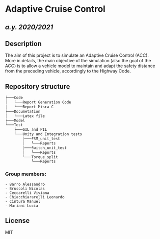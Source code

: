 # __Adaptive Cruise Control__ 
## _a.y. 2020/2021_

## __Description__
The aim of this project is to simulate an Adaptive Cruise Control (ACC). More in details, the main objective of the simulation (also the goal of the ACC) is to allow a vehicle model to maintain and adapt the safety distance from the preceding vehicle, accordingly to the Highway Code. 

## __Repository structure__
``` bash
├───Code
│   └───Report Generation Code
│   └───Report Misra C
├───Documetation
│   └───Latex file
├───Model
└───Test
    ├───SIL and PIL
    └───Unity and Integration tests
        ├───FSM_unit_test
        │   └───Reports
        ├───Switch_unit_test
        │   └───Reports
        └───Torque_split
            └───Reports

```

### __Group members:__ 

	- Barro Alessandro 
	- Bruscoli Nicolas 
	- Ceccarelli Viviana 
	- Chiacchiararelli Leonardo 
	- Cintura Manuel 
	- Mariani Lucia 
	
## License
MIT

